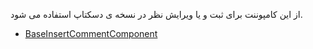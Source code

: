 <div class="dp-doc-container"">

<div class="dp-doc-tags">

<div class="desktop-version"></div>

</div>

<div class="dp-doc-body">

از این کامپوننت برای ثبت و یا ویرایش نظر در نسخه ی دسکتاپ استفاده می شود.

</div>

<div class="dp-doc-links">

<div class="parent"></div>

+ [BaseInsertCommentComponent](BaseInsertCommentComponent.html#readme)


</div>


</div> 


